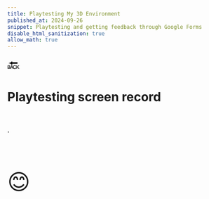 ```yaml
---
title: Playtesting My 3D Environment
published_at: 2024-09-26
snippet: Playtesting and getting feedback through Google Forms
disable_html_sanitization: true
allow_math: true
---
```



<a href="https://julienoh000-dms1-blog-83.deno.dev/" style="text-decoration: none; color: black;"><span style="font-size: 30px;">🔙</span></a>


# Playtesting screen record




<br>

**.**


<br>
<br>
<br>


<span style="font-size: 50px;">😊</span>